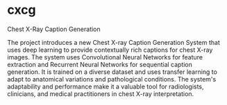 # cxcg
Chest X-Ray Caption Generation


The project introduces a new Chest X-ray Caption Generation System that uses deep learning to 
provide contextually rich captions for chest X-ray images. The system uses Convolutional Neural 
Networks for feature extraction and Recurrent Neural Networks for sequential caption generation. It 
is trained on a diverse dataset and uses transfer learning to adapt to anatomical variations and 
pathological conditions. The system's adaptability and performance make it a valuable tool for 
radiologists, clinicians, and medical practitioners in chest X-ray interpretation.
